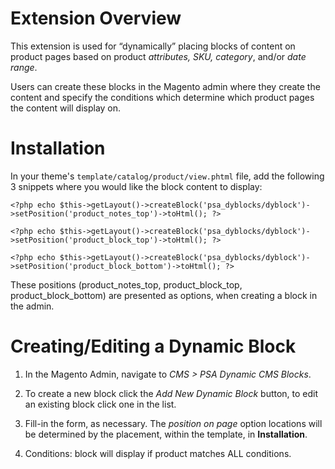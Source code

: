 # Extension Overview

This extension is used for “dynamically” placing blocks of content on product pages based on product *attributes, SKU, category*, and/or *date range*.

Users can create these blocks in the Magento admin where they create the content and specify the conditions which determine which product pages the content will display on.


# Installation

In your theme's `template/catalog/product/view.phtml` file, add the following 3 snippets where you would like the block content to display:

`<?php echo $this->getLayout()->createBlock('psa_dyblocks/dyblock')->setPosition('product_notes_top')->toHtml(); ?>`

`<?php echo $this->getLayout()->createBlock('psa_dyblocks/dyblock')->setPosition('product_block_top')->toHtml(); ?>`

`<?php echo $this->getLayout()->createBlock('psa_dyblocks/dyblock')->setPosition('product_block_bottom')->toHtml(); ?>`

These positions (product_notes_top, product_block_top, product_block_bottom) are presented as options, when creating a block in the admin.


# Creating/Editing a Dynamic Block

1. In the Magento Admin, navigate to *CMS > PSA Dynamic CMS Blocks*.

2. To create a new block click the *Add New Dynamic Block* button, to edit an existing block click one in the list.

3. Fill-in the form, as necessary.  The *position on page* option locations will be determined by the placement, within the template, in **Installation**.

4. Conditions:  block will display if product matches ALL conditions.
